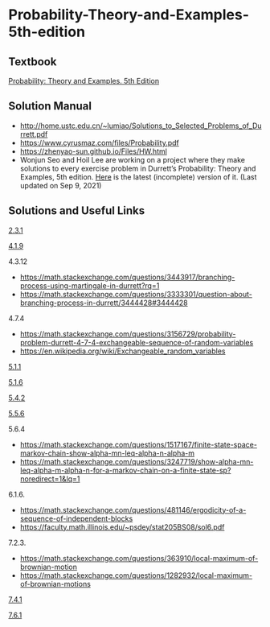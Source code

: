 # Probability-Theory-and-Examples-5th-edition

## Textbook
[Probability: Theory and Examples. 5th Edition](https://services.math.duke.edu/~rtd/PTE/PTE5_011119.pdf)


## Solution Manual

- http://home.ustc.edu.cn/~lumiao/Solutions_to_Selected_Problems_of_Durrett.pdf
- https://www.cyrusmaz.com/files/Probability.pdf
- https://zhenyao-sun.github.io/Files/HW.html
- Wonjun Seo and Hoil Lee are working on a project where they make solutions to every exercise problem in Durrett’s Probability: Theory and Examples, 5th edition. [Here](https://hoillee.files.wordpress.com/2021/09/durrett-5e-solutions.pdf) is the latest (incomplete) version of it. (Last updated on Sep 9, 2021)


## Solutions and Useful Links

[2.3.1](https://math.stackexchange.com/questions/1213536/liminf-and-limsup-in-probability)

[4.1.9](https://math.stackexchange.com/questions/3350000/if-ey-vert-mathcalg-x-and-ex2-ey2-infty-then-x-y-a-s)




4.3.12
- https://math.stackexchange.com/questions/3443917/branching-process-using-martingale-in-durrett?rq=1
- https://math.stackexchange.com/questions/3333301/question-about-branching-process-in-durrett/3444428#3444428



4.7.4
- https://math.stackexchange.com/questions/3156729/probability-problem-durrett-4-7-4-exchangeable-sequence-of-random-variables
- https://en.wikipedia.org/wiki/Exchangeable_random_variables


[5.1.1](https://math.stackexchange.com/questions/4055760/set-notation-when-showing-that-x-n-is-a-markov-chain)

[5.1.6](https://math.stackexchange.com/questions/86542/prove-binomnk-1-n1-int-01xk1-xn-kdx-for-0-leq-k-le)


[5.4.2](https://math.stackexchange.com/questions/4197894/ladder-variables-durrett-exercise-5-4-2)

[5.5.6](https://math.stackexchange.com/questions/827553/the-expected-number-of-visits-before-hitting-zero-in-simple-random-walk)

5.6.4
- https://math.stackexchange.com/questions/1517167/finite-state-space-markov-chain-show-alpha-mn-leq-alpha-n-alpha-m
- https://math.stackexchange.com/questions/3247719/show-alpha-mn-leq-alpha-m-alpha-n-for-a-markov-chain-on-a-finite-state-sp?noredirect=1&lq=1

6.1.6.
- https://math.stackexchange.com/questions/481146/ergodicity-of-a-sequence-of-independent-blocks
- https://faculty.math.illinois.edu/~psdey/stat205BS08/sol6.pdf

7.2.3.
- https://math.stackexchange.com/questions/363910/local-maximum-of-brownian-motion
- https://math.stackexchange.com/questions/1282932/local-maximum-of-brownian-motions

[7.4.1](https://math.stackexchange.com/questions/4431599/durrett-7-4-1-two-dimensional-brownian-motion-with-stopping-times)


[7.6.1](https://math.stackexchange.com/questions/4380836/show-that-fb-t-is-a-martingale-iff-fx-abx)


